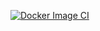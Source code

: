 [![Docker Image CI](https://github.com/bafof/web-atos-BF/actions/workflows/build-atos.yml/badge.svg?branch=main)](https://github.com/bafof/web-atos-BF/actions/workflows/build-atos.yml)
